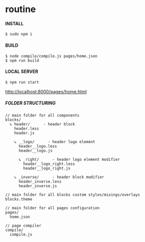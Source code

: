 # routine


#### INSTALL
```
$ sudo npm i
```
#### BUILD
```
$ node compile/compile.js pages/home.json
$ npm run build
```
#### LOCAL SERVER
```
$ npm run start
```

[http://localhost:8000/pages/home.html](http://localhost:8000/pages/home.html)

##### FOLDER STRUCTURING
```
// main folder for all components
blocks/
  ↳ header/      - header block
    header.less
    header.js

    ↳ __logo/      - header logo element
      header__logo.less
      header__logo.js

      ↳ _right/      - header logo element modifier
        header__logo_right.less
        header__logo_right.js

    ↳ _inverse/      - header block modifier
      header_inverse.less
      header_inverse.js

// main folder for all blocks custom styles/mixings/overlays
blocks.theme

// main folder for all pages configuration
pages/
  home.json

// page compiler
compile/
  compile.js
  
```